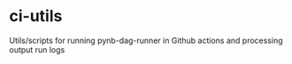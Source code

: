 # ci-utils
Utils/scripts for running pynb-dag-runner in Github actions and processing output run logs
